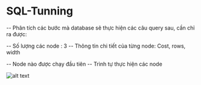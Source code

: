 # SQL-Tunning
-- Phân tích các bước mà database sẽ thực hiện các câu query sau, cần chỉ ra được:

-- Số lượng các node : 3
-- Thông tin chi tiết của từng node: Cost, rows, width
	
-- Node nào được chạy đầu tiên
-- Trình tự thực hiện các node

![alt text](https://images.pexels.com/photos/1030982/pexels-photo-1030982.jpeg?auto=compress&cs=tinysrgb&dpr=1&w=500)
